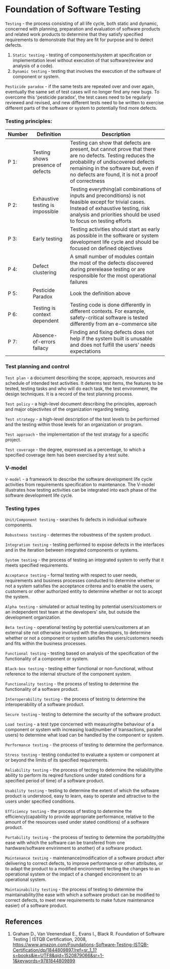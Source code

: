 # Foundation of Software Testing

`Testing` - the process consisting of all life cycle, both static and dynamic, concerned with planning, preparation and evaluation of software products and related work products to determine that they satisfy specified requirements to demonstrate that they are fit for purpose and to detect defects.
  1. `Static testing` - testing of components/system at specification or implementation level without execution of that software(review and analysis of a code).
  2. `Dynamic testing` - testing that involves the execution of the software of component or system.
  
`Pesticide paradox` - if the same tests are repeated over and over again, eventually the same set of test cases will no longer find any new bugs. To overcome this 'pesticide paradox', the test cases need to be regularly reviewed and revised, and new different tests need to be written to exercise different parts of the software or system to potentially find more defects. 

### Testing principles:

| Number  | Definition  | Description  |
---|---|---
| P 1:  | Testing shows presence of defects  | Testing can show that defects are present, but cannot prove that there are no defects. Testing reduces the probability of undiscovered defects remaining in the software but, even if no defects are found, it is not a proof of correctness  |
| P 2:  | Exhaustive testing is impossible  | Testing everything(all combinations of inputs and preconditions) is not feasible except for trivial cases. Instead of exhaustive testing, risk analysis and priorities should be used to focus on testing efforts  |
| P 3:  | Early testing  | Testing activities should start as early as possible in the software or system development life cycle and should be focused on defined objectives  |
| P 4:  | Defect clustering  | A small number of modules contain the most of the defects discovered during prerelease testing or are responsible for the most operational failures  |
| P 5:  | Pesticide Paradox  | Look the definition above  |
| P 6:  | Testing is context dependent  | Testing code is done differently in different contexts. For example, safety-critical software is tested differently from an e-commerce site  |
| P 7:  | Absence-of-errors fallacy  | Finding and fixing defects does not help if the system built is unusable and does not fulfill the users' needs expectations  |

### Test planning and control

`Test plan` - a document describing the scope, approach, resources and schedule of intended test activities. It determs test items, the features to be tested, testing tasks and who will do each task, the test environment, the design techniques. It is a record of the test planning process.

`Test policy` - a high-level document describing the principles, approach and major objectivites of the organization regarding testing.

`Test strategy` - a high-level description of the test levels to be performed and the testing within those levels for an organization or program.

`Test approach` - the implementation of the test stratagy for a specific project.

`Test coverage` - the degree, expressed as a percentage, to which a specified coverage item has been exercised by a test suite.

### V-model

`V-model` - a framework to describe the software development life cycle activities from requirements specification to maintenance. The V-model illustrates how testing activities can be integrated into each phase of the software development life cycle.

### Testing types

`Unit/Component testing` - searches fo defects in individual software components.

`Robustness testing` - determes the robustness of the system product.

`Integration testing` - testing performed to expose defects in the interfaces and in the iteration between integrated components or systems.

`System testing` - the process of testing an integrated system to verify that it meets specified requirements.

`Acceptance testing` - formal testing with respect to user needs, requirements and business processes conducted to determine whether or not a system satisfies the acceptance criterea and to enable the users, customers or other authorized entity to determine whether or not to accept the system.

`Alpha testing` - simulated or actual testing by potential users/customers or an independent test team at the developers' site, but outside the development organization.

`Beta testing` - operational testing by potential users/customers at an external site not otherwise involved with the developers, to determine whether or not a component or system satisfies the users/customers needs and fits within the business processes.

`Functional testing` - testing based on analysis of the specification of the functionality of a component or system.

`Black-box testing` - testing either functional or non-functional, without reference to the internal structure of the component system.

`Functionality testing` - the process of testing to determine the functionality of a software product. 

`Interoperability testing` - the process of testing to determine the interoperability of a software product.

`Secure testing` - testing to determine the security of the software product.

`Load testing` - a test type concerned with measuringthe behaviour of a component or system with increasing load(number of transactions, parallel users) to determine what load can be handled by the component or system.

`Performance testing` - the process of testing to determine the performance.

`Stress testing` -  testing conducted to evaluate a system or component at or beyond the limits of its specified requirements.

`Reliability testing` - the process of tecting to determine the reliability(the ability to perform its reqired functions under stated conditions for a specified period of time) of a software product.

`Usability testing` - testing to determine the extent of which the software product is understood, easy to learn, easy to operate and attractive to the users under specified conditions.

`Efficiency testing` - the process of testing to determine the efficiency(capability to provide appropriate performance, relative to the amount of the resources used under stated conditions) of a software product.

`Portability testing` - the process of testing to determine the portability(the ease with which the software can be transfered from one hardware/software envirinment to another) of a software product.

`Maintenance testing` - maintenance(modification of a software product after delivering to correct defects, to improve performance or other attributes, or to adapt the product to a modified encironment) tecting the changes to an operational system or the impact of a changed encironment to an operational system.

`Maintainability testing` - the process of testing to determine the maintainability(the ease with which a software product can be modified to correct defects, to meet new requirements to make future maintenance easier) of a software product.

## References
  1. Graham D., Van Veenendaal E., Evans I., Black R. Foundation of Software Testing | ISTQB Certification, 2008, https://www.amazon.com/Foundations-Software-Testing-ISTQB-Certification/dp/1844809897/ref=sr_1_1?s=books&ie=UTF8&qid=1520879066&sr=1-1&keywords=9781844809899
